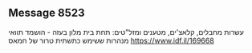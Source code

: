 ## Message 8523

עשרות מחבלים, קלאצ'ים, מטענים ומזל"טים:
תחת בית מלון בעזה - הושמד תוואי מנהרות ששימש כתשתית טרור של חמאס
https://www.idf.il/169668

